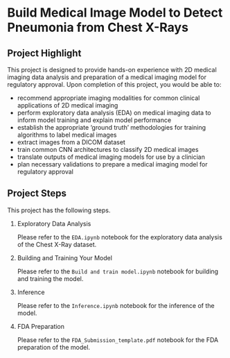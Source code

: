 # Build Medical Image Model to Detect Pneumonia from Chest X-Rays

## Project Highlight
This project is designed to provide hands-on experience with 2D medical imaging data analysis and preparation of a medical imaging model for regulatory approval. Upon completion of this project, you would be able to:

- recommend appropriate imaging modalities for common clinical applications of 2D medical imaging
- perform exploratory data analysis (EDA) on medical imaging data to inform model training and explain model performance
- establish the appropriate ‘ground truth’ methodologies for training algorithms to label medical images
- extract images from a DICOM dataset
- train common CNN architectures to classify 2D medical images
- translate outputs of medical imaging models for use by a clinician
- plan necessary validations to prepare a medical imaging model for regulatory approval

## Project Steps
This project has the following steps.

1. Exploratory Data Analysis

   Please refer to the `EDA.ipynb` notebook for the exploratory data analysis of the Chest X-Ray dataset.

2. Building and Training Your Model

    Please refer to the `Build and train model.ipynb` notebook for building and training the model.

3. Inference

    Please refer to the `Inference.ipynb` notebook for the inference of the model.

4. FDA Preparation

    Please refer to the `FDA_Submission_template.pdf` notebook for the FDA preparation of the model.